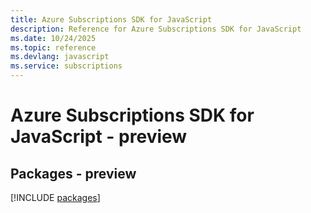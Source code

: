 ```yaml
---
title: Azure Subscriptions SDK for JavaScript
description: Reference for Azure Subscriptions SDK for JavaScript
ms.date: 10/24/2025
ms.topic: reference
ms.devlang: javascript
ms.service: subscriptions
---
```

# Azure Subscriptions SDK for JavaScript - preview
## Packages - preview
[!INCLUDE [packages](subscriptions-index.md)]
